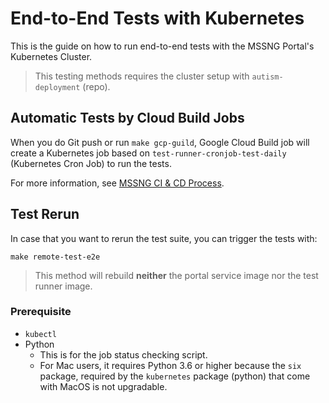 # End-to-End Tests with Kubernetes

This is the guide on how to run end-to-end tests with the MSSNG Portal's
Kubernetes Cluster.

> This testing methods requires the cluster setup with `autism-deployment` (repo).

## Automatic Tests by Cloud Build Jobs

When you do Git push or run `make gcp-guild`, Google Cloud Build job will create
a Kubernetes job based on `test-runner-cronjob-test-daily` (Kubernetes Cron Job)
to run the tests.

For more information, see [MSSNG CI & CD Process](https://docs.google.com/drawings/d/1a6DjJ2t4-5A5X3efJpqwhLWETlP1_9Nlhh2XeM06dIs/edit).

## Test Rerun

In case that you want to rerun the test suite, you can trigger the tests with:

```
make remote-test-e2e
```

> This method will rebuild **neither** the portal service image nor the test
> runner image.

### Prerequisite

* `kubectl`
* Python
  * This is for the job status checking script.
  * For Mac users, it requires Python 3.6 or higher because the `six` package,
    required by the `kubernetes` package (python) that come with MacOS is not
    upgradable.
